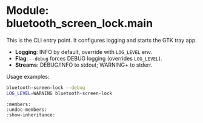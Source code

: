 # Module: bluetooth_screen_lock.__main__

This is the CLI entry point. It configures logging and starts the GTK tray app.

- __Logging__: INFO by default, override with `LOG_LEVEL` env.
- __Flag__: `--debug` forces DEBUG logging (overrides `LOG_LEVEL`).
- __Streams__: DEBUG/INFO to stdout; WARNING+ to stderr.

Usage examples:

```bash
bluetooth-screen-lock --debug
LOG_LEVEL=WARNING bluetooth-screen-lock
```

```{automodule} bluetooth_screen_lock.__main__
:members:
:undoc-members:
:show-inheritance:
```
